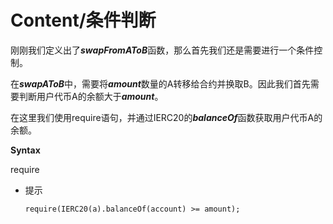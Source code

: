 # Content/条件判断

刚刚我们定义出了***swapFromAToB***函数，那么首先我们还是需要进行一个条件控制。

在***swapAToB***中，需要将***amount***数量的A转移给合约并换取B。因此我们首先需要判断用户代币A的余额大于***amount***。 

在这里我们使用require语句，并通过IERC20的***balanceOf***函数获取用户代币A的余额。

**Syntax**

require

- 提示
    
    ```solidity
    require(IERC20(a).balanceOf(account) >= amount);
    ```
    
